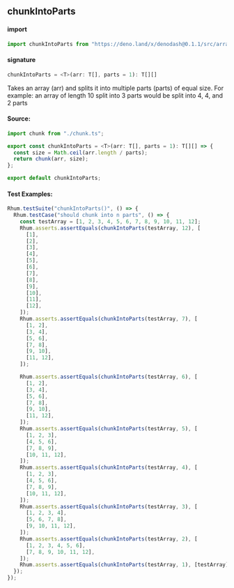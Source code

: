 ## chunkIntoParts

#### import

```typescript
import chunkIntoParts from "https://deno.land/x/denodash@0.1.1/src/array/chunkIntoParts.ts";
```

#### signature

```typescript
chunkIntoParts = <T>(arr: T[], parts = 1): T[][]
```

Takes an array (arr) and splits it into multiple parts (parts) of equal size.
For example: an array of length 10 split into 3 parts would be split into 4, 4,
and 2 parts

#### Source:

```typescript
import chunk from "./chunk.ts";

export const chunkIntoParts = <T>(arr: T[], parts = 1): T[][] => {
  const size = Math.ceil(arr.length / parts);
  return chunk(arr, size);
};

export default chunkIntoParts;
```

#### Test Examples:

```typescript
Rhum.testSuite("chunkIntoParts()", () => {
  Rhum.testCase("should chunk into n parts", () => {
    const testArray = [1, 2, 3, 4, 5, 6, 7, 8, 9, 10, 11, 12];
    Rhum.asserts.assertEquals(chunkIntoParts(testArray, 12), [
      [1],
      [2],
      [3],
      [4],
      [5],
      [6],
      [7],
      [8],
      [9],
      [10],
      [11],
      [12],
    ]);
    Rhum.asserts.assertEquals(chunkIntoParts(testArray, 7), [
      [1, 2],
      [3, 4],
      [5, 6],
      [7, 8],
      [9, 10],
      [11, 12],
    ]);

    Rhum.asserts.assertEquals(chunkIntoParts(testArray, 6), [
      [1, 2],
      [3, 4],
      [5, 6],
      [7, 8],
      [9, 10],
      [11, 12],
    ]);
    Rhum.asserts.assertEquals(chunkIntoParts(testArray, 5), [
      [1, 2, 3],
      [4, 5, 6],
      [7, 8, 9],
      [10, 11, 12],
    ]);
    Rhum.asserts.assertEquals(chunkIntoParts(testArray, 4), [
      [1, 2, 3],
      [4, 5, 6],
      [7, 8, 9],
      [10, 11, 12],
    ]);
    Rhum.asserts.assertEquals(chunkIntoParts(testArray, 3), [
      [1, 2, 3, 4],
      [5, 6, 7, 8],
      [9, 10, 11, 12],
    ]);
    Rhum.asserts.assertEquals(chunkIntoParts(testArray, 2), [
      [1, 2, 3, 4, 5, 6],
      [7, 8, 9, 10, 11, 12],
    ]);
    Rhum.asserts.assertEquals(chunkIntoParts(testArray, 1), [testArray]);
  });
});
```

